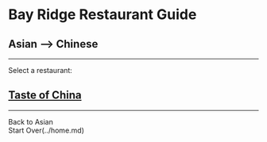 # Bay Ridge Restaurant Guide
## Asian --> Chinese
---
Select a restaurant:
## [Taste of China](http://www.brooklyntasteofchina.com/)
---
Back to Asian  
Start Over(../home.md)